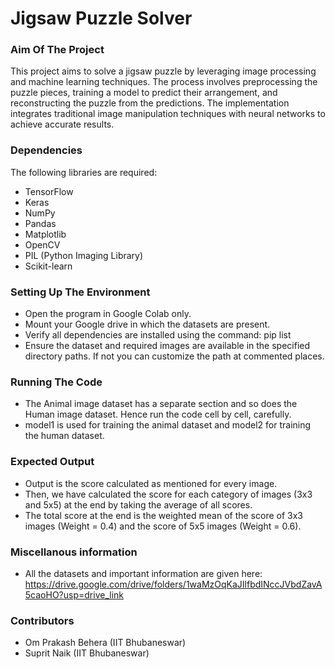 # Jigsaw Puzzle Solver

### Aim Of The Project

This project aims to solve a jigsaw puzzle by leveraging image processing and machine learning techniques. The process involves preprocessing the puzzle pieces, training a model to predict their arrangement, and reconstructing the puzzle from the predictions. The implementation integrates traditional image manipulation techniques with neural networks to achieve accurate results.

### Dependencies

The following libraries are required:

- TensorFlow
- Keras
- NumPy
- Pandas
- Matplotlib
- OpenCV
- PIL (Python Imaging Library)
- Scikit-learn

### Setting Up The Environment

- Open the program in Google Colab only.
- Mount your Google drive in which the datasets are present.
- Verify all dependencies are installed using the command: pip list
- Ensure the dataset and required images are available in the specified directory paths. If not you can customize the path at commented places.

### Running The Code

- The Animal image dataset has a separate section and so does the Human image dataset. Hence run the code cell by cell, carefully.
- model1 is used for training the animal dataset and model2 for training the human dataset.

### Expected Output

- Output is the score calculated as mentioned for every image.
- Then, we have calculated the score for each category of images (3x3 and 5x5) at the end by taking the average of all scores.
- The total score at the end is the weighted mean of the score of 3x3 images (Weight = 0.4) and the score of 5x5 images (Weight = 0.6).

### Miscellanous information

- All the datasets and important information are given here: https://drive.google.com/drive/folders/1waMzOqKaJIlfbdINccJVbdZavA5caoHO?usp=drive_link

### Contributors

- Om Prakash Behera (IIT Bhubaneswar)
- Suprit Naik (IIT Bhubaneswar)

